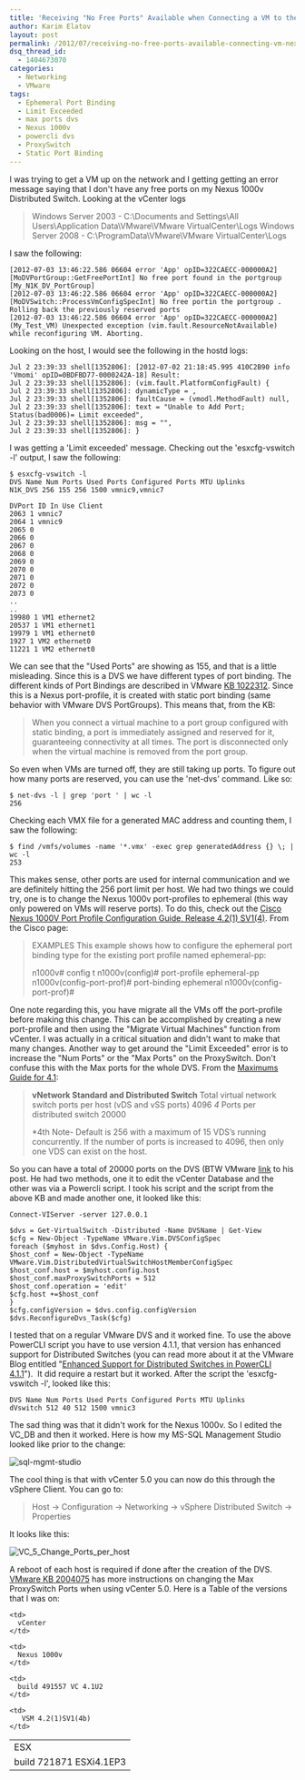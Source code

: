 ```yaml
---
title: 'Receiving "No Free Ports" Available when Connecting a VM to the Nexus 1000v'
author: Karim Elatov
layout: post
permalink: /2012/07/receiving-no-free-ports-available-connecting-vm-nexus-1000v/
dsq_thread_id:
  - 1404673070
categories:
  - Networking
  - VMware
tags:
  - Ephemeral Port Binding
  - Limit Exceeded
  - max ports dvs
  - Nexus 1000v
  - powercli dvs
  - ProxySwitch
  - Static Port Binding
---
```

I was trying to get a VM up on the network and I getting getting an error message saying that I don't have any free ports on my Nexus 1000v Distributed Switch. Looking at the vCenter logs

> Windows Server 2003 - C:\Documents and Settings\All Users\Application Data\VMware\VMware VirtualCenter\Logs
> Windows Server 2008 - C:\ProgramData\VMware\VMware VirtualCenter\Logs

I saw the following:


	[2012-07-03 13:46:22.586 06604 error 'App' opID=322CAECC-000000A2] [MoDVPortGroup::GetFreePortInt] No free port found in the portgroup [My_N1K_DV_PortGroup]
	[2012-07-03 13:46:22.586 06604 error 'App' opID=322CAECC-000000A2] [MoDVSwitch::ProcessVmConfigSpecInt] No free portin the portgroup . Rolling back the previously reserved ports
	[2012-07-03 13:46:22.586 06604 error 'App' opID=322CAECC-000000A2]  (My_Test_VM) Unexpected exception (vim.fault.ResourceNotAvailable) while reconfiguring VM. Aborting.


Looking on the host, I would see the following in the hostd logs:


	Jul 2 23:39:33 shell[1352806]: [2012-07-02 21:18:45.995 410C2B90 info 'Vmomi' opID=0BDFBD77-0000242A-18] Result:
	Jul 2 23:39:33 shell[1352806]: (vim.fault.PlatformConfigFault) {
	Jul 2 23:39:33 shell[1352806]: dynamicType = ,
	Jul 2 23:39:33 shell[1352806]: faultCause = (vmodl.MethodFault) null,
	Jul 2 23:39:33 shell[1352806]: text = "Unable to Add Port; Status(bad0006)= Limit exceeded",
	Jul 2 23:39:33 shell[1352806]: msg = "",
	Jul 2 23:39:33 shell[1352806]: }


I was getting a 'Limit exceeded' message. Checking out the 'esxcfg-vswitch -l' output, I saw the following:


	$ esxcfg-vswitch -l
	DVS Name Num Ports Used Ports Configured Ports MTU Uplinks
	N1K_DVS 256 155 256 1500 vmnic9,vmnic7

	DVPort ID In Use Client
	2063 1 vmnic7
	2064 1 vmnic9
	2065 0
	2066 0
	2067 0
	2068 0
	2069 0
	2070 0
	2071 0
	2072 0
	2073 0
	..
	..
	19980 1 VM1 ethernet2
	20537 1 VM1 ethernet1
	19979 1 VM1 ethernet0
	1927 1 VM2 ethernet0
	11221 1 VM2 ethernet0


We can see that the "Used Ports" are showing as 155, and that is a little misleading. Since this is a DVS we have different types of port binding. The different kinds of Port Bindings are described in VMware [KB 1022312](http://kb.vmware.com/kb/1022312). Since this is a Nexus port-profile, it is created with static port binding (same behavior with VMware DVS PortGroups). This means that, from the KB:

> When you connect a virtual machine to a port group configured with static binding, a port is immediately assigned and reserved for it, guaranteeing connectivity at all times. The port is disconnected only when the virtual machine is removed from the port group.

So even when VMs are turned off, they are still taking up ports. To figure out how many ports are reserved, you can use the 'net-dvs' command. Like so:


	$ net-dvs -l | grep 'port ' | wc -l
	256


Checking each VMX file for a generated MAC address and counting them, I saw the following:


	$ find /vmfs/volumes -name '*.vmx' -exec grep generatedAddress {} \; | wc -l
	253


This makes sense, other ports are used for internal communication and we are definitely hitting the 256 port limit per host. We had two things we could try, one is to change the Nexus 1000v port-profiles to ephemeral (this way only powered on VMs will reserve ports). To do this, check out the [Cisco Nexus 1000V Port Profile Configuration Guide, Release 4.2(1) SV1(4)](http://www.cisco.com/en/US/docs/switches/datacenter/nexus1000/sw/4_2_1_s_v_1_4/port_profile/configuration/guide/n1000v_portprof_2create.html#wp1132232). From the Cisco page:

> EXAMPLES
> This example shows how to configure the ephemeral port binding type for the existing port profile named ephemeral-pp:
>
> n1000v# config t
> n1000v(config)# port-profile ephemeral-pp
> n1000v(config-port-prof)# port-binding ephemeral
> n1000v(config-port-prof)#

One note regarding this, you have migrate all the VMs off the port-profile before making this change. This can be accomplished by creating a new port-profile and then using the "Migrate Virtual Machines" function from vCenter.
I was actually in a critical situation and didn't want to make that many changes. Another way to get around the "Limit Exceeded" error is to increase the "Num Ports" or the "Max Ports" on the ProxySwitch. Don't confuse this with the Max ports for the whole DVS. From the [Maximums Guide for 4.1](http://www.vmware.com/pdf/vsphere4/r41/vsp_41_config_max.pdf):

> **vNetwork Standard and Distributed Switch**
> Total virtual network switch ports per host (vDS and vSS ports) 4096 *4*
> Ports per distributed switch 20000
>
> *4th Note- Default is 256 with a maximum of 15 VDS’s running concurrently. If the number of ports is increased to 4096, then only one VDS can exist on the host.

So you can have a total of 20000 ports on the DVS (BTW VMware [link](http://kb.vmware.com/kb/1038193) to his post. He had two methods, one it to edit the vCenter Database and the other was via a Powercli script. I took his script and the script from the above KB and made another one, it looked like this:


	Connect-VIServer -server 127.0.0.1

	$dvs = Get-VirtualSwitch -Distributed -Name DVSName | Get-View
	$cfg = New-Object -TypeName VMware.Vim.DVSConfigSpec
	foreach ($myhost in $dvs.Config.Host) {
	$host_conf = New-Object -TypeName VMware.Vim.DistributedVirtualSwitchHostMemberConfigSpec
	$host_conf.host = $myhost.config.host
	$host_conf.maxProxySwitchPorts = 512
	$host_conf.operation = 'edit'
	$cfg.host +=$host_conf
	}
	$cfg.configVersion = $dvs.config.configVersion
	$dvs.ReconfigureDvs_Task($cfg)


I tested that on a regular VMware DVS and it worked fine. To use the above PowerCLI script you have to use version 4.1.1, that version has enhanced support for Distributed Switches (you can read more about it at the VMware Blog entitled "[Enhanced Support for Distributed Switches in PowerCLI 4.1.1](http://blogs.vmware.com/vipowershell/2010/12/enhanced-support-for-distributed-switches-in-powercli-411.html)").  It did require a restart but it worked. After the script the 'esxcfg-vswitch -l', looked like this:


	DVS Name Num Ports Used Ports Configured Ports MTU Uplinks
	dVswitch 512 40 512 1500 vmnic3


The sad thing was that it didn't work for the Nexus 1000v. So I edited the VC_DB and then it worked. Here is how my MS-SQL Management Studio looked like prior to the change:

![sql-mgmt-studio](http://virtuallyhyper.com/wp-content/uploads/2012/07/sql-mgmt-studio.png)

The cool thing is that with vCenter 5.0 you can now do this through the vSphere Client. You can go to:

> Host -> Configuration -> Networking -> vSphere Distributed Switch -> Properties

It looks like this:

![VC_5_Change_Ports_per_host](http://virtuallyhyper.com/wp-content/uploads/2012/07/VC_5_Change_Ports_per_host.png)

A reboot of each host is required if done after the creation of the DVS. [VMware KB 2004075](http://kb.vmware.com/kb/2004075) has more instructions on changing the Max ProxySwitch Ports when using vCenter 5.0. Here is a Table of the versions that I was on:

<table border="0">
  <tr>
    <td>
      ESX
    </td>

    <td>
      vCenter
    </td>

    <td>
      Nexus 1000v
    </td>
  </tr>

  <tr>
    <td>
      build 721871 ESXi4.1EP3
    </td>

    <td>
      build 491557 VC 4.1U2
    </td>

    <td>
       VSM 4.2(1)SV1(4b)
    </td>
  </tr>
</table>

